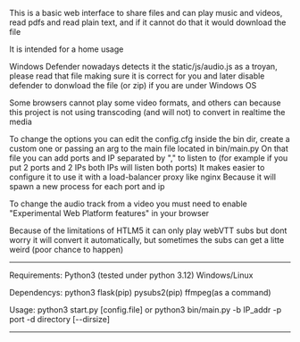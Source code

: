 This is a basic web interface to share files and can play music and videos, read pdfs and read plain text, and if it cannot do that it would download the file

It is intended for a home usage

Windows Defender nowadays detects it the static/js/audio.js as a troyan, please read that file making sure it is correct
for you and later disable defender to donwload the file (or zip) if you are under Windows OS

Some browsers cannot play some video formats, and others can because this project is not using transcoding (and will not) to convert in realtime the media

To change the options you can edit the config.cfg inside the bin dir, create a custom one or passing an arg to the main file located in bin/main.py
On that file you can add ports and IP separated by "," to listen to (for example if you put 2 ports and 2 IPs both IPs will listen both ports)
It makes easier to configure it to use it with a load-balancer proxy like nginx Because it will spawn a new process for each port and ip

To change the audio track from a video you must need to enable "Experimental Web Platform features" in your browser

Because of the limitations of HTLM5 it can only play webVTT subs but dont worry it will convert it automatically, but sometimes the subs can get a litte weird (poor chance to happen)

---------------------------------------------------
Requirements:
 Python3 (tested under python 3.12)
 Windows/Linux

Dependencys:
 python3  flask(pip) pysubs2(pip) ffmpeg(as a command)

Usage:
  python3 start.py [config.file]
  or python3 bin/main.py -b IP_addr -p port -d directory [--dirsize]
  
----------------------------------------------------
